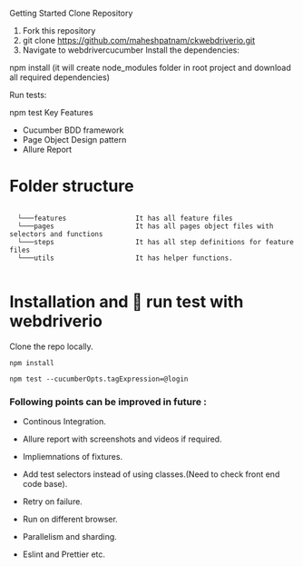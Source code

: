 Getting Started
Clone Repository

1. Fork this repository
1. git clone https://github.com/maheshpatnam/ckwebdriverio.git
2. Navigate to webdrivercucumber
Install the dependencies:

npm install (it will create node_modules folder in root project and download all required dependencies)

Run tests:

npm test 
Key Features
- Cucumber BDD framework
- Page Object Design pattern
- Allure Report



# Folder structure
```

  └───features                 It has all feature files
  └───pages                    It has all pages object files with selectors and functions 
  └───steps                    It has all step definitions for feature files
  └───utils                    It has helper functions.
  
```
# Installation and 🏃 run test with webdriverio

Clone the repo locally.

`npm install`

`npm test --cucumberOpts.tagExpression=@login`

### Following points can be improved in future :

- Continous Integration.
- Allure report with screenshots and videos if required.

- Impliemnations of fixtures.
- Add test selectors instead of using classes.(Need to check front end code base).
- Retry on failure.
- Run on different browser.
- Parallelism and sharding.
- Eslint and Prettier etc.

